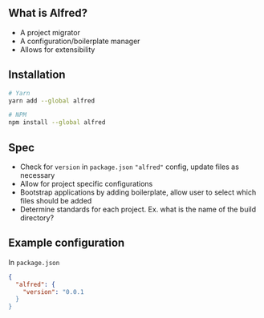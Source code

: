 ## What is Alfred?
* A project migrator
* A configuration/boilerplate manager
* Allows for extensibility


## Installation
```bash
# Yarn
yarn add --global alfred

# NPM
npm install --global alfred
```


## Spec
* Check for `version` in `package.json` `"alfred"` config, update files as necessary
* Allow for project specific configurations
* Bootstrap applications by adding boilerplate, allow user to select which files should be added
* Determine standards for each project. Ex. what is the name of the build directory?

## Example configuration
In `package.json`
```json
{
  "alfred": {
    "version": "0.0.1
  }
}
```
